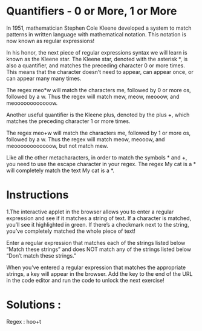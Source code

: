 # Quantifiers - 0 or More, 1 or More
In 1951, mathematician Stephen Cole Kleene developed a system to match patterns in written language with mathematical notation. 
This notation is now known as regular expressions!

In his honor, the next piece of regular expressions syntax we will learn is known as the Kleene star. 
The Kleene star, denoted with the asterisk *, is also a quantifier, and matches the preceding character 0 or more times. 
This means that the character doesn’t need to appear, can appear once, or can appear many many times.

The regex meo*w will match the characters me, followed by 0 or more os, followed by a w. 
Thus the regex will match mew, meow, meooow, and meoooooooooooow.

Another useful quantifier is the Kleene plus, denoted by the plus +, which matches the preceding character 1 or more times.

The regex meo+w will match the characters me, followed by 1 or more os, followed by a w.
Thus the regex will match meow, meooow, and meoooooooooooow, but not match mew.

Like all the other metacharacters, in order to match the symbols * and +,
you need to use the escape character in your regex. The regex My cat is a \* will completely match the text My cat is a *.

# Instructions
1.The interactive applet in the browser allows you to enter a regular expression and see if it matches a string of text. 
If a character is matched, you’ll see it highlighted in green. If there’s a checkmark next to the string,
you’ve completely matched the whole piece of text!

Enter a regular expression that matches each of the strings listed below “Match these strings” and
does NOT match any of the strings listed below “Don’t match these strings.”

When you’ve entered a regular expression that matches the appropriate strings, a key will appear in the browser.
Add the key to the end of the URL in the code editor and run the code to unlock the next exercise!

# Solutions :
  Regex : hoo+t
